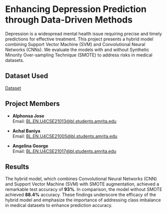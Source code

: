 # Enhancing Depression Prediction through Data-Driven Methods

Depression is a widespread mental health issue requiring precise and timely predictions for effective treatment. This project presents a hybrid model combining Support Vector Machine (SVM) and Convolutional Neural Networks (CNNs). We evaluate the models with and without Synthetic Minority Over-sampling Technique (SMOTE) to address risks in medical datasets.

## Dataset Used

[Dataset](https://github.com/Sabab31/Depression-Repository/blob/main/Depression%20Dataset.csv)

## Project Members

- **Alphonsa Jose**  
  Email: [BL.EN.U4CSE21013@bl.students.amrita.edu](mailto:BL.EN.U4CSE21013@bl.students.amrita.edu)

- **Achal Baniya**  
  Email: [BL.EN.U4CSE21005@bl.students.amrita.edu](mailto:BL.EN.U4CSE21005@bl.students.amrita.edu)

- **Angelina George**  
  Email: [BL.EN.U4CSE21017@bl.students.amrita.edu](mailto:BL.EN.U4CSE21017@bl.students.amrita.edu)

## Results

The hybrid model, which combines Convolutional Neural Networks (CNN) and Support Vector Machine (SVM) with SMOTE augmentation, achieved a remarkable test accuracy of **93%**. In comparison, the model without SMOTE achieved **88.4%** accuracy. These findings underscore the efficacy of the hybrid model and emphasize the importance of addressing class imbalance in medical datasets to enhance prediction accuracy.
